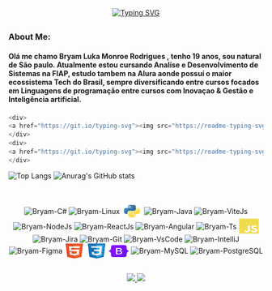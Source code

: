 
<div align = "center">
<a href="https://git.io/typing-svg"><img src="https://readme-typing-svg.herokuapp.com?font=Fira+Code&letterSpacing=+-1px;&duration=3000&pause=2000&color=19B5FF&background=FFFFFF00&vCenter=true&multiline=true&width=800&height=90&separator=%3C&lines=public+class+LogExample+%7B+++++public+static+void+main(String%5B%5D+args)+%7B++++%3C+String+message+%3D+%22Hello%2C+World!%22;++System.out.println(message);+++++%7D+%7D+++++++" alt="Typing SVG" /></a>
</div>

##
<h3> About Me:</h3>
<h4>
Olá me chamo Bryam Luka Monroe Rodrigues , tenho 19 anos, sou natural de São paulo. Atualmente estou cursando Analíse e Desenvolvimento de Sistemas na FIAP, estudo tambem na Alura aonde possuí o maior ecossistema Tech do Brasil, sempre diversificando entre cursos focados em Linguagens de programação entre cursos com Inovaçao & Gestão e Inteligência artificial.
</h4>


```javascript
<div>
<a href="https://git.io/typing-svg"><img src="https://readme-typing-svg.herokuapp.com?font=Fira+Code&size=11&letterSpacing=+-1px;&duration=1000&pause=1000&color=19B5FF&background=FFFFFF00&vCenter=true&multiline=true&width=800&height=90&separator=%3C&lines=const+Bryam+monroe+%3D+%7B%3Cgraduating%3A+%22Analysis+and+Development+Systems+at+FIAP-SP%22%3C%7D;" alt="Typing SVG" /></a>
</div>
<div>
<a href="https://git.io/typing-svg"><img src="https://readme-typing-svg.herokuapp.com?font=Fira+Code&size=11&letterSpacing=+-1px;&duration=1000&pause=1000&color=19B5FF&background=FFFFFF00&vCenter=true&multiline=true&width=800&height=90&separator=%3C&lines=const++devLevel+%3D+%7B%3Cdescription%3A+%22Desenvolvedor+Junior.%22%3C%7D;" alt="Typing SVG" /></a>
</div>
```

![Top Langs](https://github-readme-stats.vercel.app/api/top-langs/?username=anuraghazra&layout=donut&theme=holi)
![Anurag's GitHub stats](https://github-readme-stats.vercel.app/api?username=BryamMonroe&show_icons=true&theme=holi)
 
##
    
<div align="center" style="display: inline_block"><br>

<img align="center" alt="Bryam-C#" height="30" width="40" src="https://cdn.jsdelivr.net/gh/devicons/devicon@latest/icons/csharp/csharp-original.svg" />

<img align="center" alt="Bryam-Linux" height="30" width="40" src="https://cdn.jsdelivr.net/gh/devicons/devicon@latest/icons/linux/linux-original.svg" />

<img align="center" alt="Bryam-Python" height="30" width="40" src="https://raw.githubusercontent.com/devicons/devicon/master/icons/python/python-original.svg">
  
<img align="center" alt="Bryam-Java" height="30" width="40" src="https://cdn.jsdelivr.net/gh/devicons/devicon/icons/java/java-original.svg">
          
<img align="center" alt="Bryam-ViteJs" height="30" width="40" src="https://cdn.jsdelivr.net/gh/devicons/devicon@latest/icons/vitejs/vitejs-original.svg">

<img align="center" alt="Bryam-NodeJs" height="30" width="40" src="https://cdn.jsdelivr.net/gh/devicons/devicon@latest/icons/nodejs/nodejs-original.svg">

<img align="center" alt="Bryam-ReactJs" height="30" width="40" src="https://cdn.jsdelivr.net/gh/devicons/devicon@latest/icons/react/react-original.svg">

<img align="center" alt="Bryam-Angular" height="40" width="50" src="https://cdn.jsdelivr.net/gh/devicons/devicon@latest/icons/angular/angular-original.svg" />
           
<img align="center" alt="Bryam-Ts" height="30" width="40" src="https://cdn.jsdelivr.net/gh/devicons/devicon@latest/icons/typescript/typescript-original.svg">
    
<img align="center" alt="Bryam-Js" height="30" width="40" src="https://raw.githubusercontent.com/devicons/devicon/master/icons/javascript/javascript-plain.svg">

<img align="center" alt="Bryam-Jira" height="40" width="50" src="https://cdn.jsdelivr.net/gh/devicons/devicon@latest/icons/jira/jira-original.svg">

<img align="center" alt="Bryam-Git" height="30" width="40" src="https://cdn.jsdelivr.net/gh/devicons/devicon@latest/icons/git/git-original.svg">

<img align="center" alt="Bryam-VsCode" height="30" width="40" src="https://cdn.jsdelivr.net/gh/devicons/devicon@latest/icons/vscode/vscode-original.svg">

<img align="center" alt="Bryam-IntelliJ" height="30" width="40" src="https://cdn.jsdelivr.net/gh/devicons/devicon@latest/icons/intellij/intellij-original.svg">

<img align="center" alt="Bryam-Figma" height="30" width="40" src="https://cdn.jsdelivr.net/gh/devicons/devicon/icons/figma/figma-original.svg">

<img align="center" alt="Bryam-HTML" height="30" width="40" src="https://raw.githubusercontent.com/devicons/devicon/master/icons/html5/html5-original.svg">
  
<img align="center" alt="Bryam-CSS" height="30" width="40" src="https://raw.githubusercontent.com/devicons/devicon/master/icons/css3/css3-original.svg">

<img align="center" alt="Bryam-Bootstrap" height="30" width="40" src="https://raw.githubusercontent.com/devicons/devicon/master/icons/bootstrap/bootstrap-original.svg">
        
<img align="center" alt="Bryam-MySQL" height="30" width="40" src="https://cdn.jsdelivr.net/gh/devicons/devicon@latest/icons/mysql/mysql-original.svg">

<img align="center" alt="Bryam-PostgreSQL" height="30" width="40" src="https://cdn.jsdelivr.net/gh/devicons/devicon@latest/icons/postgresql/postgresql-plain.svg">
          
</div>

##

<div align = "center" >
    <a href ="https://www.linkedin.com/in/bryam-m-42b82b22a" target="_blank"><img src="https://img.shields.io/badge/LinkedIn-0077B5?style=for-the-badge&logo=linkedin&logoColor=white"> </a>
    <a href ="mailto:Bryamlukamonroe@gmail.com" target="_blank"><img src="https://img.shields.io/badge/Gmail-D14836?style=for-the-badge&logo=gmail&logoColor=white"></a>
</div>
